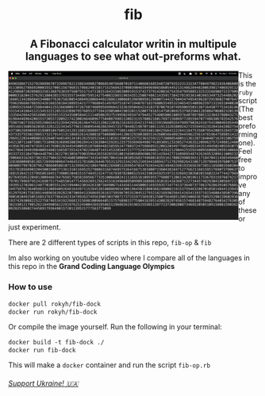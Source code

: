 <div align="center">

# fib
## A Fibonacci calculator writin in multipule languages to see what out-preforms what.
</div>
<img align="left" src="image.png" height="300">

This is the `ruby` script (The best preforming one). Feel free to improve any of these or just experiment.

There are 2 different types of scripts in this repo, `fib-op` & `fib`

Im also working on youtube video where I compare all of the languages in this repo in the <b>Grand Coding Language Olympics</b>

### How to use
```
docker pull rokyh/fib-dock
docker run rokyh/fib-dock
```

Or compile the image yourself. Run the following in your terminal:
```
docker build -t fib-dock ./
docker run fib-dock
```

This will make a `docker` container and run the script `fib-op.rb`

###### <a href="https://war.ukraine.ua/support-ukraine/">Support Ukraine! 🇺🇦</a>
